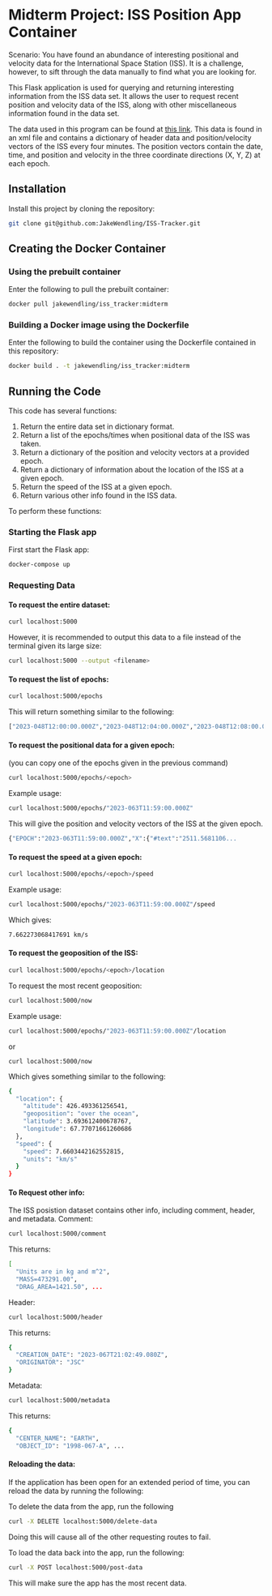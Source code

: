 # Midterm Project: ISS Position App Container

Scenario: You have found an abundance of interesting positional and velocity data for the International Space Station (ISS). It is a challenge, however, to sift through the data manually to find what you are looking for. 

This Flask application is used for querying and returning interesting information from the ISS data set. It allows the user to request recent position and velocity data of the ISS, along with other miscellaneous information found in the data set.

The data used in this program can be found at [this link](https://spotthestation.nasa.gov/trajectory_data.cfm). This data is found in an xml file and contains a dictionary of header data and position/velocity vectors of the ISS every four minutes. The position vectors contain the date, time, and position and velocity in the three coordinate directions (X, Y, Z) at each epoch.

## Installation

Install this project by cloning the repository:
```bash
git clone git@github.com:JakeWendling/ISS-Tracker.git
```

## Creating the Docker Container
### Using the prebuilt container
Enter the following to pull the prebuilt container:
```bash
docker pull jakewendling/iss_tracker:midterm
```
### Building a Docker image using the Dockerfile
Enter the following to build the container using the Dockerfile contained in this repository:
```bash
docker build . -t jakewendling/iss_tracker:midterm
```
## Running the Code

This code has several functions:
1. Return the entire data set in dictionary format.
2. Return a list of the epochs/times when positional data of the ISS was taken.
3. Return a dictionary of the position and velocity vectors at a provided epoch.
4. Return a dictionary of information about the location of the ISS at a given epoch.
5. Return the speed of the ISS at a given epoch.
6. Return various other info found in the ISS data.

To perform these functions:

### Starting the Flask app
First start the Flask app:
```bash
docker-compose up
```

### Requesting Data

#### To request the entire dataset:
```bash
curl localhost:5000
```
However, it is recommended to output this data to a file instead of the terminal given its large size:
```bash
curl localhost:5000 --output <filename>
```
#### To request the list of epochs:
```bash
curl localhost:5000/epochs
```
This will return something similar to the following:
```bash
["2023-048T12:00:00.000Z","2023-048T12:04:00.000Z","2023-048T12:08:00.000Z",...
```
#### To request the positional data for a given epoch:
(you can copy one of the epochs given in the previous command)
```bash
curl localhost:5000/epochs/<epoch>
```
Example usage:
```bash
curl localhost:5000/epochs/"2023-063T11:59:00.000Z"
```
This will give the position and velocity vectors of the ISS at the given epoch.
```bash
{"EPOCH":"2023-063T11:59:00.000Z","X":{"#text":"2511.5681106...
```
#### To request the speed at a given epoch:
```bash
curl localhost:5000/epochs/<epoch>/speed
```
Example usage:
```bash
curl localhost:5000/epochs/"2023-063T11:59:00.000Z"/speed
```
Which gives:
```bash
7.662273068417691 km/s
```
#### To request the geoposition of the ISS:
```bash
curl localhost:5000/epochs/<epoch>/location
```
To request the most recent geoposition:
```bash
curl localhost:5000/now
```
Example usage:
```bash
curl localhost:5000/epochs/"2023-063T11:59:00.000Z"/location
```
or
```
curl localhost:5000/now
```
Which gives something similar to the following:
```bash
{
  "location": {
    "altitude": 426.493361256541,
    "geoposition": "over the ocean",
    "latitude": 3.693612400678767,
    "longitude": 67.77071661260686
  },
  "speed": {
    "speed": 7.6603442162552815,
    "units": "km/s"
  }
}
```
#### To Request other info:
The ISS posistion dataset contains other info, including comment, header, and metadata.
Comment:
```bash
curl localhost:5000/comment
```
This returns:
```bash
[
  "Units are in kg and m^2",
  "MASS=473291.00",
  "DRAG_AREA=1421.50", ...
```
Header:
```bash
curl localhost:5000/header
```
This returns:
```bash
{
  "CREATION_DATE": "2023-067T21:02:49.080Z",
  "ORIGINATOR": "JSC"
}
```
Metadata:
```bash
curl localhost:5000/metadata
```
This returns:
```bash
{
  "CENTER_NAME": "EARTH",
  "OBJECT_ID": "1998-067-A", ...
```

#### Reloading the data:
If the application has been open for an extended period of time, you can reload the data by running the following:

To delete the data from the app, run the following
```bash
curl -X DELETE localhost:5000/delete-data
```
Doing this will cause all of the other requesting routes to fail.

To load the data back into the app, run the following:
```bash
curl -X POST localhost:5000/post-data
```
This will make sure the app has the most recent data.